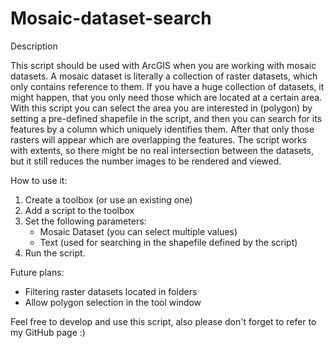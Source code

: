 # Mosaic-dataset-search
Description

This script should be used with ArcGIS when you are working with mosaic datasets. A mosaic dataset is literally a collection of raster datasets, which only contains reference to them. If you have a huge collection of datasets, it might happen, that you only need those which are located at a certain area. With this script you can select the area you are interested in (polygon) by setting a pre-defined shapefile in the script, and then you can search for its features by a column which uniquely identifies them. After that only those rasters will appear which are overlapping the features. The script works with extents, so there might be no real intersection between the datasets, but it still reduces the number images to be rendered and viewed.


How to use it:

1. Create a toolbox (or use an existing one)
2. Add a script to the toolbox
3. Set the following parameters:
   - Mosaic Dataset (you can select multiple values)
   - Text (used for searching in the shapefile defined by the script)
4. Run the script.


Future plans:

- Filtering raster datasets located in folders
- Allow polygon selection in the tool window



Feel free to develop and use this script, also please don't forget to refer to my GitHub page :)
